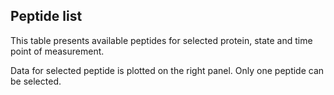 ## Peptide list

This table presents available peptides for selected protein, state and time point of measurement. 

Data for selected peptide is plotted on the right panel. Only one peptide can be selected.
